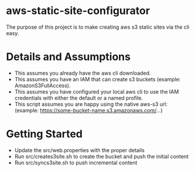 # aws-static-site-configurator
The purpose of this project is to make creating aws s3 static sites via the cli easy.

# Details and Assumptions

* This assumes you already have the aws cli downloaded.
* This assumes you have an IAM that can create s3 buckets (example: AmazonS3FullAccess).
* This assumes you have configured your local aws cli to use the IAM credentials with either the default or a named profile.
* This script assumes you are happy using the native aws-s3 url: (example: https://some-bucket-name.s3.amazonaws.com/...)

# Getting Started

* Update the src/web.properties with the proper details
* Run src/creates3site.sh to create the bucket and push the initial content
* Run src/syncs3site.sh to push incremental content
